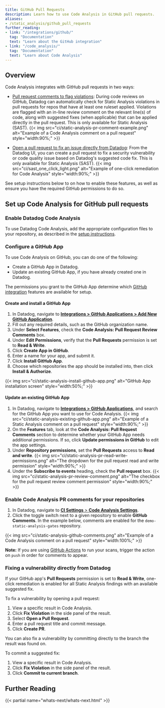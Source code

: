 ```yaml
---
title: GitHub Pull Requests
description: Learn how to use Code Analysis in GitHub pull requests.
aliases:
- /static_analysis/github_pull_requests
further_reading:
- link: "/integrations/github/"
  tag: "Documentation"
  text: "Learn about the GitHub integration"
- link: "/code_analysis/"
  tag: "Documentation"
  text: "Learn about Code Analysis"
---
```


## Overview

Code Analysis integrates with GitHub pull requests in two ways:
- [Pull request comments to flag violations][7]: During code reviews on GitHub, Datadog can automatically check for Static Analysis violations in pull requests for repos that have at least one ruleset applied. Violations are flagged with an in-line review comment on the relevant line(s) of code, along with suggested fixes (when applicable) that can be applied directly in the pull request. This is only available for Static Analysis (SAST).
{{< img src="ci/static-analysis-pr-comment-example.png" alt="Example of a Code Analysis comment on a pull request" style="width:90%;" >}}

- [Open a pull request to fix an issue directly from Datadog][8]: From the Datadog UI, you can create a pull request to fix a security vulnerability or code quality issue based on Datadog's suggested code fix. This is only available for Static Analysis (SAST).
{{< img src="ci/sast_one_click_light.png" alt="Example of one-click remediation for Code Analysis" style="width:90%;" >}}

See setup instructions below to on how to enable these features, as well as ensure you have the required GitHub permissions to do so.

## Set up Code Analysis for GitHub pull requests

### Enable Datadog Code Analysis

To use Datadog Code Analysis, add the appropriate configuration files to your repository, as described in the [setup instructions][1].

### Configure a GitHub App

To use Code Analysis on GitHub, you can do one of the following:

- Create a GitHub App in Datadog.
- Update an existing GitHub App, if you have already created one in Datadog.

The permissions you grant to the GitHub App determine which [GitHub integration][2] features are available for setup.

#### Create and install a GitHub App

1. In Datadog, navigate to [**Integrations > GitHub Applications > Add New GitHub Application**][3].
1. Fill out any required details, such as the GitHub organization name.
1. Under **Select Features**, check the **Code Analysis: Pull Request Review Comments** box.
1. Under **Edit Permissions**, verify that the **Pull Requests** permission is set to **Read & Write**.
1. Click **Create App in GitHub**.
1. Enter a name for your app, and submit it.
1. Click **Install GitHub App**.
1. Choose which repositories the app should be installed into, then click **Install & Authorize**.

{{< img src="ci/static-analysis-install-github-app.png" alt="GitHub App installation screen" style="width:50%;" >}}

#### Update an existing GitHub App

1. In Datadog, navigate to [**Integrations > GitHub Applications**][5], and search for the GitHub App you want to use for Code Analysis.
{{< img src="ci/static-analysis-existing-github-app.png" alt="Example of a Static Analysis comment on a pull request" style="width:90%;" >}}
1. On the **Features** tab, look at the **Code Analysis: Pull Request Comments** section to determine whether your GitHub App needs additional permissions. If so, click **Update permissions in GitHub** to edit the app settings.
1. Under **Repository permissions**, set the **Pull Requests** access to **Read and write**.
{{< img src="ci/static-analysis-pr-read-write-permissions.png" alt="The dropdown for the pull request read and write permission" style="width:90%;" >}}
1. Under the **Subscribe to events** heading, check the **Pull request** box.
{{< img src="ci/static-analysis-pr-review-comment.png" alt="The checkbox for the pull request review comment permission" style="width:90%;" >}}

### Enable Code Analysis PR comments for your repositories

1. In Datadog, navigate to [**CI Settings** > **Code Analysis Settings**][4].
1. Click the toggle switch next to a given repository to enable **GitHub Comments**. In the example below, comments are enabled for the `demo-static-analysis-gates` repository.

{{< img src="ci/static-analysis-github-comments.png" alt="Example of a Code Analysis comment on a pull request" style="width:100%;" >}}

**Note:** If you are using [GitHub Actions][6] to run your scans, trigger the action on `push` in order for comments to appear.

### Fixing a vulnerability directly from Datadog 

If your GitHub app's **Pull Requests** permission is set to **Read & Write**, one-click remediation is enabled for all Static Analysis findings with an available suggested fix.

To fix a vulnerability by opening a pull request:
1. View a specific result in Code Analysis.
2. Click **Fix Violation** in the side panel of the result. 
3. Select **Open a Pull Request**.
4. Enter a pull request title and commit message.
5. Click **Create PR**.

You can also fix a vulnerability by committing directly to the branch the result was found on. 

To commit a suggested fix:

1. View a specific result in Code Analysis.
2. Click **Fix Violation** in the side panel of the result.
3. Click **Commit to current branch**.

## Further Reading

{{< partial name="whats-next/whats-next.html" >}}

[1]: /code_analysis#setup
[2]: /integrations/github/
[3]: https://app.datadoghq.com/integrations/github/add
[4]: https://app.datadoghq.com/ci/settings/static-analysis
[5]: https://app.datadoghq.com/integrations/github/configuration
[6]: /code_analysis/static_analysis/github_actions/
[7]: /code_analysis/github_pull_requests#enable-code-analysis-pr-comments-for-your-repositories
[8]: /code_analysis/github_pull_requests#fixing-a-vulnerability-directly-from-datadog
